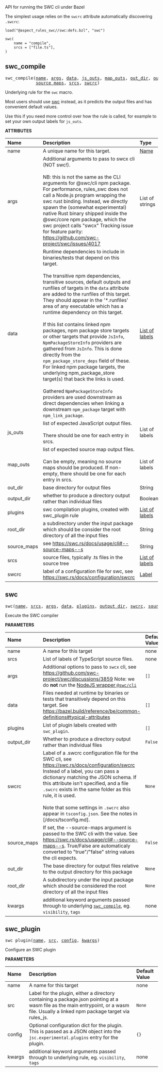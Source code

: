 <!-- Generated with Stardoc: http://skydoc.bazel.build -->

API for running the SWC cli under Bazel

The simplest usage relies on the `swcrc` attribute automatically discovering `.swcrc`:

```starlark
load("@aspect_rules_swc//swc:defs.bzl", "swc")

swc(
    name = "compile",
    srcs = ["file.ts"],
)
```


<a id="swc_compile"></a>

## swc_compile

<pre>
swc_compile(<a href="#swc_compile-name">name</a>, <a href="#swc_compile-args">args</a>, <a href="#swc_compile-data">data</a>, <a href="#swc_compile-js_outs">js_outs</a>, <a href="#swc_compile-map_outs">map_outs</a>, <a href="#swc_compile-out_dir">out_dir</a>, <a href="#swc_compile-output_dir">output_dir</a>, <a href="#swc_compile-plugins">plugins</a>, <a href="#swc_compile-root_dir">root_dir</a>,
            <a href="#swc_compile-source_maps">source_maps</a>, <a href="#swc_compile-srcs">srcs</a>, <a href="#swc_compile-swcrc">swcrc</a>)
</pre>

Underlying rule for the `swc` macro.

Most users should use [swc](#swc) instead, as it predicts the output files
and has convenient default values.

Use this if you need more control over how the rule is called,
for example to set your own output labels for `js_outs`.


**ATTRIBUTES**


| Name  | Description | Type | Mandatory | Default |
| :------------- | :------------- | :------------- | :------------- | :------------- |
| <a id="swc_compile-name"></a>name |  A unique name for this target.   | <a href="https://bazel.build/concepts/labels#target-names">Name</a> | required |  |
| <a id="swc_compile-args"></a>args |  Additional arguments to pass to swcx cli (NOT swc!).<br><br>        NB: this is not the same as the CLI arguments for @swc/cli npm package.         For performance, rules_swc does not call a Node.js program wrapping the swc rust binding.         Instead, we directly spawn the (somewhat experimental) native Rust binary shipped inside the         @swc/core npm package, which the swc project calls "swcx"         Tracking issue for feature parity: https://github.com/swc-project/swc/issues/4017   | List of strings | optional | <code>[]</code> |
| <a id="swc_compile-data"></a>data |  Runtime dependencies to include in binaries/tests that depend on this target.<br><br>    The transitive npm dependencies, transitive sources, default outputs and runfiles of targets in the <code>data</code> attribute     are added to the runfiles of this target. They should appear in the '*.runfiles' area of any executable which has     a runtime dependency on this target.<br><br>    If this list contains linked npm packages, npm package store targets or other targets that provide <code>JsInfo</code>,     <code>NpmPackageStoreInfo</code> providers are gathered from <code>JsInfo</code>. This is done directly from the     <code>npm_package_store_deps</code> field of these. For linked npm package targets, the underlying npm_package_store     target(s) that back the links is used.<br><br>    Gathered <code>NpmPackageStoreInfo</code> providers are used downstream as direct dependencies when linking a downstream     <code>npm_package</code> target with <code>npm_link_package</code>.   | <a href="https://bazel.build/concepts/labels">List of labels</a> | optional | <code>[]</code> |
| <a id="swc_compile-js_outs"></a>js_outs |  list of expected JavaScript output files.<br><br>There should be one for each entry in srcs.   | List of labels | optional |  |
| <a id="swc_compile-map_outs"></a>map_outs |  list of expected source map output files.<br><br>Can be empty, meaning no source maps should be produced. If non-empty, there should be one for each entry in srcs.   | List of labels | optional |  |
| <a id="swc_compile-out_dir"></a>out_dir |  base directory for output files   | String | optional | <code>""</code> |
| <a id="swc_compile-output_dir"></a>output_dir |  whether to produce a directory output rather than individual files   | Boolean | optional | <code>False</code> |
| <a id="swc_compile-plugins"></a>plugins |  swc compilation plugins, created with swc_plugin rule   | <a href="https://bazel.build/concepts/labels">List of labels</a> | optional | <code>[]</code> |
| <a id="swc_compile-root_dir"></a>root_dir |  a subdirectory under the input package which should be consider the root directory of all the input files   | String | optional | <code>""</code> |
| <a id="swc_compile-source_maps"></a>source_maps |  see https://swc.rs/docs/usage/cli#--source-maps--s   | String | optional | <code>"false"</code> |
| <a id="swc_compile-srcs"></a>srcs |  source files, typically .ts files in the source tree   | <a href="https://bazel.build/concepts/labels">List of labels</a> | required |  |
| <a id="swc_compile-swcrc"></a>swcrc |  label of a configuration file for swc, see https://swc.rs/docs/configuration/swcrc   | <a href="https://bazel.build/concepts/labels">Label</a> | optional | <code>None</code> |


<a id="swc"></a>

## swc

<pre>
swc(<a href="#swc-name">name</a>, <a href="#swc-srcs">srcs</a>, <a href="#swc-args">args</a>, <a href="#swc-data">data</a>, <a href="#swc-plugins">plugins</a>, <a href="#swc-output_dir">output_dir</a>, <a href="#swc-swcrc">swcrc</a>, <a href="#swc-source_maps">source_maps</a>, <a href="#swc-out_dir">out_dir</a>, <a href="#swc-root_dir">root_dir</a>, <a href="#swc-kwargs">kwargs</a>)
</pre>

Execute the SWC compiler

**PARAMETERS**


| Name  | Description | Default Value |
| :------------- | :------------- | :------------- |
| <a id="swc-name"></a>name |  A name for this target   |  none |
| <a id="swc-srcs"></a>srcs |  List of labels of TypeScript source files.   |  none |
| <a id="swc-args"></a>args |  Additional options to pass to <code>swcx</code> cli, see https://github.com/swc-project/swc/discussions/3859 Note: we do **not** run the [NodeJS wrapper <code>@swc/cli</code>](https://swc.rs/docs/usage/cli)   |  <code>[]</code> |
| <a id="swc-data"></a>data |  Files needed at runtime by binaries or tests that transitively depend on this target. See https://bazel.build/reference/be/common-definitions#typical-attributes   |  <code>[]</code> |
| <a id="swc-plugins"></a>plugins |  List of plugin labels created with <code>swc_plugin</code>.   |  <code>[]</code> |
| <a id="swc-output_dir"></a>output_dir |  Whether to produce a directory output rather than individual files   |  <code>False</code> |
| <a id="swc-swcrc"></a>swcrc |  Label of a .swcrc configuration file for the SWC cli, see https://swc.rs/docs/configuration/swcrc Instead of a label, you can pass a dictionary matching the JSON schema. If this attribute isn't specified, and a file <code>.swcrc</code> exists in the same folder as this rule, it is used.<br><br>Note that some settings in <code>.swcrc</code> also appear in <code>tsconfig.json</code>. See the notes in [/docs/tsconfig.md].   |  <code>None</code> |
| <a id="swc-source_maps"></a>source_maps |  If set, the --source-maps argument is passed to the SWC cli with the value. See https://swc.rs/docs/usage/cli#--source-maps--s. True/False are automaticaly converted to "true"/"false" string values the cli expects.   |  <code>False</code> |
| <a id="swc-out_dir"></a>out_dir |  The base directory for output files relative to the output directory for this package   |  <code>None</code> |
| <a id="swc-root_dir"></a>root_dir |  A subdirectory under the input package which should be considered the root directory of all the input files   |  <code>None</code> |
| <a id="swc-kwargs"></a>kwargs |  additional keyword arguments passed through to underlying [<code>swc_compile</code>](#swc_compile), eg. <code>visibility</code>, <code>tags</code>   |  none |


<a id="swc_plugin"></a>

## swc_plugin

<pre>
swc_plugin(<a href="#swc_plugin-name">name</a>, <a href="#swc_plugin-src">src</a>, <a href="#swc_plugin-config">config</a>, <a href="#swc_plugin-kwargs">kwargs</a>)
</pre>

Configure an SWC plugin

**PARAMETERS**


| Name  | Description | Default Value |
| :------------- | :------------- | :------------- |
| <a id="swc_plugin-name"></a>name |  A name for this target   |  none |
| <a id="swc_plugin-src"></a>src |  Label for the plugin, either a directory containing a package.json pointing at a wasm file as the main entrypoint, or a wasm file. Usually a linked npm package target via rules_js.   |  <code>None</code> |
| <a id="swc_plugin-config"></a>config |  Optional configuration dict for the plugin. This is passed as a JSON object into the <code>jsc.experimental.plugins</code> entry for the plugin.   |  <code>{}</code> |
| <a id="swc_plugin-kwargs"></a>kwargs |  additional keyword arguments passed through to underlying rule, eg. <code>visibility</code>, <code>tags</code>   |  none |


